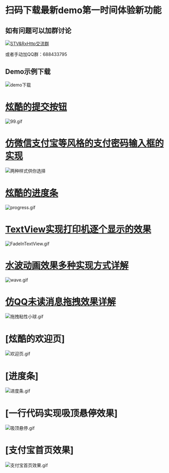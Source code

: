 # 扫码下载最新demo第一时间体验新功能
## 如有问题可以加群讨论
<a target="_blank" href="http://shang.qq.com/wpa/qunwpa?idkey=33dacdd367ca0b5a9ba96a196a6658666b442b3ec528850e377d50f3d607f26b"><img border="0" src="http://pub.idqqimg.com/wpa/images/group.png" alt="STV&amp;RxHttp交流群" title="STV&amp;RxHttp交流群"></a>

或者手动加QQ群：688433795

## Demo示例下载
![demo下载](https://github.com/lygttpod/AndroidCustomView/blob/master/app/src/main/res/mipmap-xxhdpi/app_download.png?raw=true)

# [**炫酷的提交按钮**](https://github.com/lygttpod/AndroidCustomView/blob/master/animation_button.md)
![99.gif](http://upload-images.jianshu.io/upload_images/2057501-0d1119721429bf71.gif?imageMogr2/auto-orient/strip)


# [**仿微信支付宝等风格的支付密码输入框的实现**](https://github.com/lygttpod/AndroidCustomView/blob/master/pay_psd_input_view.md)
![两种样式供你选择](http://upload-images.jianshu.io/upload_images/2057501-3ca764c315dcdea2.png?imageMogr2/auto-orient/strip%7CimageView2/2/w/320)

# [**炫酷的进度条**](https://github.com/lygttpod/AndroidCustomView/blob/master/progress.md)
![progress.gif](http://upload-images.jianshu.io/upload_images/2057501-615ad5fe97faf782.gif?imageMogr2/auto-orient/strip)

# [**TextView实现打印机逐个显示的效果**](http://www.jianshu.com/p/4d987769785c)
![FadeInTextView.gif](http://upload-images.jianshu.io/upload_images/2057501-a7a751b456b25494.gif?imageMogr2/auto-orient/strip)

# [**水波动画效果多种实现方式详解**](http://www.jianshu.com/p/0cd1c1d47f4a)
![wave.gif](http://upload-images.jianshu.io/upload_images/2057501-43358432099e1e71.gif?imageMogr2/auto-orient/strip)

# [**仿QQ未读消息拖拽效果详解**](http://www.jianshu.com/p/ed2721286778)
![拖拽粘性小球.gif](http://upload-images.jianshu.io/upload_images/2057501-7df462b80a11f7e2.gif?imageMogr2/auto-orient/strip)

# [**炫酷的欢迎页**]
![欢迎页.gif](http://osnoex6vf.bkt.clouddn.com/welcome.gif)

# [**进度条**]
![进度条.gif](http://osnoex6vf.bkt.clouddn.com/loading.gif)

# [**一行代码实现吸顶悬停效果**]
![吸顶悬停.gif](http://osnoex6vf.bkt.clouddn.com/hover_view.gif)


# [**支付宝首页效果**]
![支付宝首页效果.gif](http://osnoex6vf.bkt.clouddn.com/alipay_home.gif)

